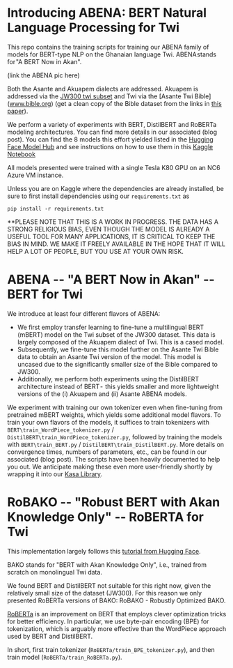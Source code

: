 # Introducing ABENA: BERT Natural Language Processing for Twi
This repo contains the training scripts for training our ABENA family of models for BERT-type NLP on the Ghanaian language Twi. ABENA stands for "A BERT Now in Akan".

(link the ABENA pic here)

Both the Asante and Akuapem dialects are addressed. Akuapem is addressed via the [JW300 twi subset](https://www.kaggle.com/azunre/jw300entw) and Twi via the [Asante Twi Bible] (www.bible.org) (get a clean copy of the Bible dataset from the links in [this paper](https://www.aclweb.org/anthology/2020.lrec-1.335.pdf)).

We perform a variety of experiments with BERT, DistilBERT and RoBERTa modeling architectures. You can find more details in our associated (blog post). You can find the 8 models this effort yielded listed in the [Hugging Face Model Hub](https://huggingface.co/Ghana-NLP) and see instructions on how to use them in this [Kaggle Notebook](https://www.kaggle.com/azunre/ghananlp-abena-usage-demo)

All models presented were trained with a single Tesla K80 GPU on an NC6 Azure VM instance.

Unless you are on Kaggle where the dependencies are already installed, be sure to first install dependencies using our `requirements.txt` as

```pip install -r requirements.txt```

**PLEASE NOTE THAT THIS IS A WORK IN PROGRESS. THE DATA HAS A STRONG RELIGIOUS BIAS, EVEN THOUGH THE MODEL IS ALREADY A USEFUL TOOL FOR MANY APPLICATIONS, IT IS CRITICAL TO KEEP THE BIAS IN MIND. WE MAKE IT FREELY AVAILABLE IN THE HOPE THAT IT WILL HELP A LOT OF PEOPLE, BUT YOU USE AT YOUR OWN RISK. 

# ABENA -- "A BERT Now in Akan" -- BERT for Twi
We introduce at least four different flavors of ABENA:
* We first employ transfer learning to fine-tune a multilingual BERT (mBERT) model on  the Twi subset of the JW300 dataset. This data is largely composed of the Akuapem dialect of Twi. This is a cased model.
* Subsequently, we fine-tune this model further on the Asante Twi Bible data to obtain an Asante Twi version of the model. This model is uncased due to the significantly smaller size of the Bible compared to JW300.
* Additionally, we perform both experiments using the DistilBERT architecture instead of BERT -  this yields smaller and more lightweight versions of the (i) Akuapem and (ii) Asante ABENA models.

We experiment with training our own tokenizer even when fine-tuning from pretrained mBERT weights, which yields some additional model flavors. To train your own flavors of the models, it suffices to train tokenizers with `BERT\train_WordPiece_tokenizer.py` / `DistilBERT\train_WordPiece_tokenizer.py`, followed by training the models with `BERT\train_BERT.py` / `DistilBERT\train_DistilBERT.py`. More details on convergence times, numbers of parameters, etc., can be found in our associated (blog post). The scripts have been heavily documented to help you out. We anticipate making these even more user-friendly shortly by wrapping it into our [Kasa Library](https://github.com/GhanaNLP/kasa).

# RoBAKO -- "Robust BERT with Akan Knowledge Only" -- RoBERTA for Twi
This implementation largely follows this [tutorial from Hugging Face](https://huggingface.co/blog/how-to-train). 

BAKO stands for "BERT with Akan Knowledge Only", i.e., trained from scratch on monolingual Twi data. 

We found BERT and DistilBERT not suitable for this right now, given the relatively small size of the dataset (JW300). For this reason we only presented RoBERTa versions of BAKO: RoBAKO - Robustly Optimized BAKO. 

[RoBERTa](https://ai.facebook.com/blog/roberta-an-optimized-method-for-pretraining-self-supervised-nlp-systems/) is an improvement on BERT that employs clever optimization tricks for better efficiency. In particular, we use byte-pair encoding (BPE) for tokenization, which is arguably more effective than the WordPiece approach used by BERT and DistilBERT.

In short, first train tokenizer (`RoBERTa/train_BPE_tokenizer.py`), and then train model (`RoBERTa/train_RoBERTa.py`).

